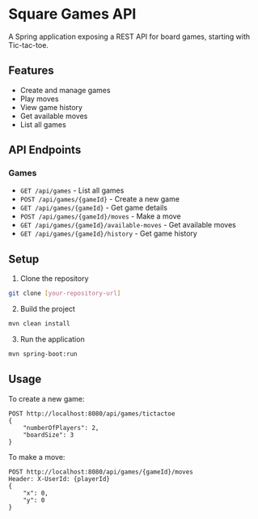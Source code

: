 # Square Games API

A Spring application exposing a REST API for board games, starting with Tic-tac-toe.

## Features

- Create and manage games
- Play moves
- View game history
- Get available moves
- List all games

## API Endpoints

### Games

- `GET /api/games` - List all games
- `POST /api/games/{gameId}` - Create a new game
- `GET /api/games/{gameId}` - Get game details
- `POST /api/games/{gameId}/moves` - Make a move
- `GET /api/games/{gameId}/available-moves` - Get available moves
- `GET /api/games/{gameId}/history` - Get game history

## Setup

1. Clone the repository
```bash
git clone [your-repository-url]
```

2. Build the project
```bash
mvn clean install
```

3. Run the application
```bash
mvn spring-boot:run
```

## Usage

To create a new game:
```http
POST http://localhost:8080/api/games/tictactoe
{
    "numberOfPlayers": 2,
    "boardSize": 3
}
```

To make a move:
```http
POST http://localhost:8080/api/games/{gameId}/moves
Header: X-UserId: {playerId}
{
    "x": 0,
    "y": 0
}
```
